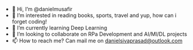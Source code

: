 - 👋 Hi, I’m @danielmusafir
- 👀 I’m interested in reading books, sports, travel and yup, how can i forget coding!
- 🌱 I’m currently learning Deep Learning
- 💞️ I’m looking to collaborate on RPa Development and AI/Ml/DL projects
- 📫 How to reach me? Can mail me on danielsivaprasad@outlook.com

<!---
danielmusafir/danielmusafir is a ✨ special ✨ repository because its `README.md` (this file) appears on your GitHub profile.
You can click the Preview link to take a look at your changes.
--->
